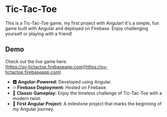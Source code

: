 # Tic-Tac-Toe

This is a Tic-Tac-Toe game, my first project with Angular! It's a simple, fun game built with Angular and deployed on Firebase. Enjoy challenging yourself or playing with a friend!

## Demo

Check out the live game here:  
[https://sv-tictactoe.firebaseapp.com](https://sv-tictactoe.firebaseapp.com)

- 🅰️ **Angular-Powered:** Developed using Angular.
- 🔥 **Firebase Deployment:** Hosted on Firebase.
- 👾 **Classic Gameplay:** Enjoy the timeless challenge of Tic-Tac-Toe with a modern twist.
- 🚀 **First Angular Project:** A milestone project that marks the beginning of my Angular journey.
